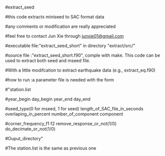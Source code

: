 #extract_seed

#this code extracts miniseed to SAC format data

#any comments or modification are really appreciated

#feel free to contact Jun Xie through junxie01@gmail.com

#executable file:"extract_seed_short" in directory "extract/src/"

#source file    :"extract_seed_short.f90", comple with make. This code can be used to extract both seed and mseed file.

#With a little modifcation to extract earthquake data (e.g., extract_eq.f90)

#how to run     :a parameter file is needed with the form

#"station.list

#year_begin day_begin year_end day_end

#seed_type(0 for mseed, 1 for seed) length_of_SAC_file_in_seconds overlaping_in_percent number_of_component component

#corner_frequency_f1 f2 remove_response_or_not(1/0) do_decimate_or_not(1/0)

#Ouput_directory"

#The station.list is the same as previous one

